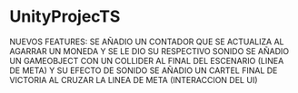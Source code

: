 # UnityProjecTS
NUEVOS FEATURES:
SE AÑADIO UN CONTADOR QUE SE ACTUALIZA AL AGARRAR UN MONEDA Y SE LE DIO SU RESPECTIVO SONIDO
SE AÑADIO UN GAMEOBJECT CON UN COLLIDER AL FINAL DEL ESCENARIO (LINEA DE META) Y SU EFECTO DE SONIDO
SE AÑADIO UN CARTEL FINAL DE VICTORIA AL CRUZAR LA LINEA DE META (INTERACCION DEL UI)
